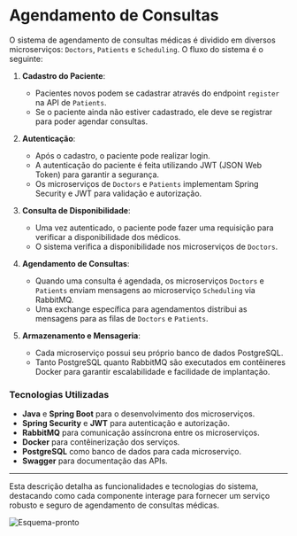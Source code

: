 # Agendamento de Consultas



O sistema de agendamento de consultas médicas é dividido em diversos microserviços: `Doctors`, `Patients` e `Scheduling`. O fluxo do sistema é o seguinte:

1. **Cadastro do Paciente**:
   - Pacientes novos podem se cadastrar através do endpoint `register` na API de `Patients`.
   - Se o paciente ainda não estiver cadastrado, ele deve se registrar para poder agendar consultas.

2. **Autenticação**:
   - Após o cadastro, o paciente pode realizar login.
   - A autenticação do paciente é feita utilizando JWT (JSON Web Token) para garantir a segurança.
   - Os microserviços de `Doctors` e `Patients` implementam Spring Security e JWT para validação e autorização.

3. **Consulta de Disponibilidade**:
   - Uma vez autenticado, o paciente pode fazer uma requisição para verificar a disponibilidade dos médicos.
   - O sistema verifica a disponibilidade nos microserviços de `Doctors`.

4. **Agendamento de Consultas**:
   - Quando uma consulta é agendada, os microserviços `Doctors` e `Patients` enviam mensagens ao microserviço `Scheduling` via RabbitMQ.
   - Uma exchange específica para agendamentos distribui as mensagens para as filas de `Doctors` e `Patients`.

5. **Armazenamento e Mensageria**:
   - Cada microserviço possui seu próprio banco de dados PostgreSQL.
   - Tanto PostgreSQL quanto RabbitMQ são executados em contêineres Docker para garantir escalabilidade e facilidade de implantação.

### Tecnologias Utilizadas

- **Java** e **Spring Boot** para o desenvolvimento dos microserviços.
- **Spring Security** e **JWT** para autenticação e autorização.
- **RabbitMQ** para comunicação assíncrona entre os microserviços.
- **Docker** para contêinerização dos serviços.
- **PostgreSQL** como banco de dados para cada microserviço.
- **Swagger** para documentação das APIs.

---

Esta descrição detalha as funcionalidades e tecnologias do sistema, destacando como cada componente interage para fornecer um serviço robusto e seguro de agendamento de consultas médicas.

![Esquema-pronto](https://github.com/ewertondrigues02/appointment-scheduling/assets/106437473/157eedcf-3f08-43c2-9d63-710502553cd3)
